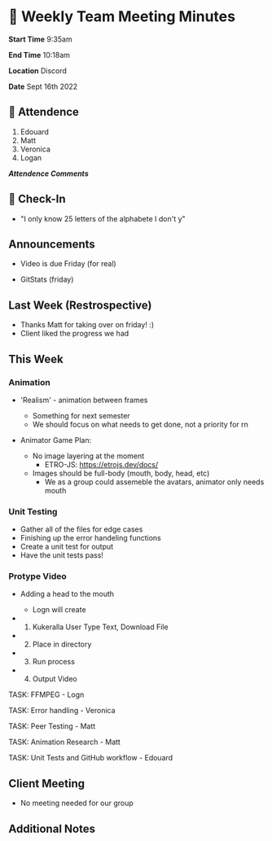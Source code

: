 # 🚀 Weekly Team Meeting Minutes

**Start Time** 9:35am

**End Time** 10:18am

**Location** Discord

**Date** Sept 16th 2022

## 👋 Attendence

1. Edouard
2. Matt
3. Veronica
4. Logan

***Attendence Comments***

## 🧸 Check-In

- "I only know 25 letters of the alphabete I don't y"

## Announcements

- Video is due Friday (for real)
  
- GitStats (friday)

## Last Week (Restrospective)

- Thanks Matt for taking over on friday! :)
- Client liked the progress we had

## This Week  

### Animation  

- 'Realism' - animation between frames
  - Something for next semester
  - We should focus on what needs to get done, not a priority for rn
  
- Animator Game Plan:
  - No image layering at the moment
    - ETRO-JS: https://etrojs.dev/docs/
  - Images should be full-body (mouth, body, head, etc)
    - We as a group could assemeble the avatars, animator only needs mouth
  
### Unit Testing

- Gather all of the files for edge cases
- Finishing up the error handeling functions
- Create a unit test for output
- Have the unit tests pass!

### Protype Video

- Adding a head to the mouth
  - Logn will create

- 1) Kukeralla User Type Text, Download File
- 2) Place in directory
- 3) Run process
- 4) Output Video
  
TASK: FFMPEG
    - Logn

 TASK: Error handling
    - Veronica

TASK: Peer Testing
    - Matt
  
TASK: Animation Research
    - Matt

TASK: Unit Tests and GitHub workflow
    - Edouard
## Client Meeting

- No meeting needed for our group

## Additional Notes